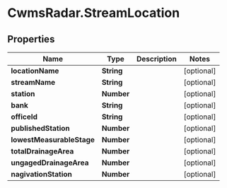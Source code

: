 # CwmsRadar.StreamLocation

## Properties

Name | Type | Description | Notes
------------ | ------------- | ------------- | -------------
**locationName** | **String** |  | [optional] 
**streamName** | **String** |  | [optional] 
**station** | **Number** |  | [optional] 
**bank** | **String** |  | [optional] 
**officeId** | **String** |  | [optional] 
**publishedStation** | **Number** |  | [optional] 
**lowestMeasurableStage** | **Number** |  | [optional] 
**totalDrainageArea** | **Number** |  | [optional] 
**ungagedDrainageArea** | **Number** |  | [optional] 
**nagivationStation** | **Number** |  | [optional] 


